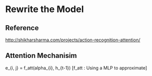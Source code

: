 Rewrite the Model
====

Reference
--
http://shikharsharma.com/projects/action-recognition-attention/

Attention Mechanisim
---
e\_{i, j} = f\_att(alpha\_{i}, h\_{t-1}) [f\_att : Using a MLP to approximate]
